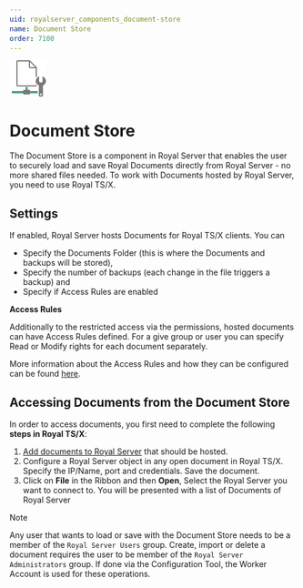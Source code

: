 ```yaml
---
uid: royalserver_components_document-store
name: Document Store
order: 7100
---
```


<img src="/r2023/images/RoyalServer/Svg/SVG_DocumentStore_32.svg" class="icon-left icon-lg" alt="" />

# Document Store

The Document Store is a component in Royal Server that enables the user to securely load and save Royal Documents directly from Royal Server - no more shared files needed. To work with Documents hosted by Royal Server, you need to use Royal TS/X.

## Settings

If enabled, Royal Server hosts Documents for Royal TS/X clients. You can

- Specify the Documents Folder (this is where the Documents and backups will be stored),
- Specify the number of backups (each change in the file triggers a backup) and
- Specify if Access Rules are enabled

**Access Rules**

Additionally to the restricted access via the permissions, hosted documents can have Access Rules defined. For a give group or user you can specify Read or Modify rights for each document separately.

More information about the Access Rules and how they can be configured can be found [here](xref:royalserver_components_document-store_documents).

## Accessing Documents from the Document Store

In order to access documents, you first need to complete the following **steps in Royal TS/X**:

1. [Add documents to Royal Server](xref:royalserver_components_document-store_documents) that should be hosted.
2. Configure a Royal Server object in any open document in Royal TS/X. Specify the IP/Name, port and credentials. Save the document.
3. Click on **File** in the Ribbon and then **Open**, Select the Royal Server you want to connect to. You will be presented with a list of Documents of Royal Server

> [!NOTE]  
> Any user that wants to load or save with the Document Store needs to be a member of the `Royal Server Users` group.
> Create, import or delete a document requires the user to be member of the `Royal Server Administrators` group. If done via the Configuration Tool, the Worker Account is used for these operations.
